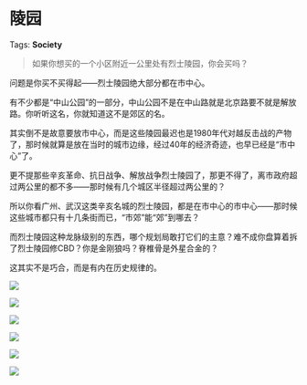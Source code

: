 # 陵园

Tags: **Society**

> 如果你想买的一个小区附近一公里处有烈士陵园，你会买吗？



问题是你买不买得起——烈士陵园绝大部分都在市中心。

有不少都是“中山公园”的一部分，中山公园不是在中山路就是北京路要不就是解放路。你听听这名，你就知道这不是郊区的名。

其实倒不是故意要放市中心，而是这些陵园最迟也是1980年代对越反击战的产物了，那时候就算是放在当时的城市边缘，经过40年的经济奇迹，也早已经是“市中心”了。

更不提那些辛亥革命、抗日战争、解放战争烈士陵园了，那更不得了，离市政府超过两公里的都不多——那时候有几个城区半径超过两公里的？

所以你看广州、武汉这类辛亥名城的烈士陵园，都是在市中心的市中心——那时候这些城市都只有十几条街而已，“市郊”能“郊”到哪去？

而烈士陵园这种龙脉级别的东西，哪个规划局敢打它们的主意？难不成你盘算着拆了烈士陵园修CBD？你是金刚狼吗？脊椎骨是外星合金的？

这其实不是巧合，而是有内在历史规律的。

![](https://pic1.zhimg.com/50/v2-bab36287f6f3df05b750d04222f3f60f_720w.jpg?source=2c26e567)  


![](https://pic1.zhimg.com/50/v2-718b40497a9e7c9b18051240e24b91df_720w.jpg?source=2c26e567)  


![](https://picx.zhimg.com/50/v2-eb9da8ddef0a310b7b6c11ad3a68abda_720w.jpg?source=2c26e567)  


![](https://picx.zhimg.com/50/v2-5965104913d81a8a08ddb61128056297_720w.jpg?source=2c26e567)  


![](https://pic1.zhimg.com/50/v2-a5b9f05353554eea2da3c4cb9f7c411f_720w.jpg?source=2c26e567)  


![](https://picx.zhimg.com/50/v2-15aa2f9cbeca61f264cd73c720414bb8_720w.jpg?source=2c26e567)

